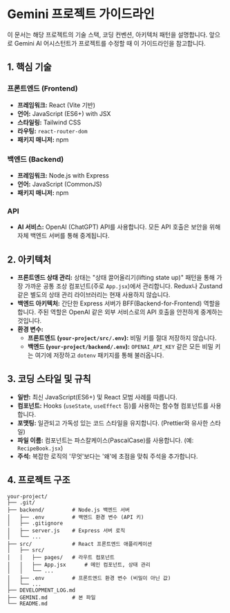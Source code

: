 # Gemini 프로젝트 가이드라인

이 문서는 해당 프로젝트의 기술 스택, 코딩 컨벤션, 아키텍처 패턴을 설명합니다. 앞으로 Gemini AI 어시스턴트가 프로젝트를 수정할 때 이 가이드라인을 참고합니다.

## 1. 핵심 기술

### 프론트엔드 (Frontend)
- **프레임워크:** React (Vite 기반)
- **언어:** JavaScript (ES6+) with JSX
- **스타일링:** Tailwind CSS
- **라우팅:** `react-router-dom`
- **패키지 매니저:** npm

### 백엔드 (Backend)
- **프레임워크:** Node.js with Express
- **언어:** JavaScript (CommonJS)
- **패키지 매니저:** npm

### API
- **AI 서비스:** OpenAI (ChatGPT) API를 사용합니다. 모든 API 호출은 보안을 위해 자체 백엔드 서버를 통해 중계됩니다.

## 2. 아키텍처

- **프론트엔드 상태 관리:** 상태는 "상태 끌어올리기(lifting state up)" 패턴을 통해 가장 가까운 공통 조상 컴포넌트(주로 `App.jsx`)에서 관리합니다. Redux나 Zustand 같은 별도의 상태 관리 라이브러리는 현재 사용하지 않습니다.
- **백엔드 아키텍처:** 간단한 Express 서버가 BFF(Backend-for-Frontend) 역할을 합니다. 주된 역할은 OpenAI 같은 외부 서비스로의 API 호출을 안전하게 중계하는 것입니다.
- **환경 변수:**
    - **프론트엔드 (`your-project/src/.env`):** 비밀 키를 절대 저장하지 않습니다.
    - **백엔드 (`your-project/backend/.env`):** `OPENAI_API_KEY` 같은 모든 비밀 키는 여기에 저장하고 `dotenv` 패키지를 통해 불러옵니다.

## 3. 코딩 스타일 및 규칙

- **일반:** 최신 JavaScript(ES6+) 및 React 모범 사례를 따릅니다.
- **컴포넌트:** Hooks (`useState`, `useEffect` 등)를 사용하는 함수형 컴포넌트를 사용합니다.
- **포맷팅:** 일관되고 가독성 있는 코드 스타일을 유지합니다. (Prettier와 유사한 스타일)
- **파일 이름:** 컴포넌트는 파스칼케이스(PascalCase)를 사용합니다. (예: `RecipeBook.jsx`)
- **주석:** 복잡한 로직의 '무엇'보다는 '왜'에 초점을 맞춰 주석을 추가합니다.

## 4. 프로젝트 구조

```
your-project/
├── .git/
├── backend/         # Node.js 백엔드 서버
│   ├── .env         # 백엔드 환경 변수 (API 키)
│   ├── .gitignore
│   ├── server.js    # Express 서버 로직
│   └── ...
├── src/             # React 프론트엔드 애플리케이션
│   ├── src/
│   │   ├── pages/   # 라우트 컴포넌트
│   │   ├── App.jsx      # 메인 컴포넌트, 상태 관리
│   │   └── ...
│   ├── .env         # 프론트엔드 환경 변수 (비밀이 아닌 값)
│   └── ...
├── DEVELOPMENT_LOG.md
├── GEMINI.md        # 본 파일
└── README.md
```
